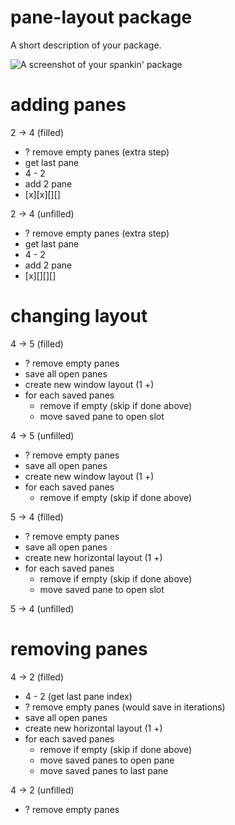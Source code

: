 # pane-layout package

A short description of your package.

![A screenshot of your spankin' package](https://f.cloud.github.com/assets/69169/2290250/c35d867a-a017-11e3-86be-cd7c5bf3ff9b.gif)

# adding panes
2 -> 4 (filled)

- ? remove empty panes (extra step)
- get last pane
- 4 - 2
- add 2 pane
- [x][x][][]

2 -> 4 (unfilled)

- ? remove empty panes (extra step)
- get last pane
- 4 - 2
- add 2 pane
- [x][][][]

# changing layout
4 -> 5 (filled)

- ? remove empty panes
- save all open panes
- create new window layout (1 +)
- for each saved panes
  - remove if empty (skip if done above)
  - move saved pane to open slot

4 -> 5 (unfilled)

- ? remove empty panes
- save all open panes
- create new window layout (1 +)
- for each saved panes
  - remove if empty (skip if done above)

5 -> 4 (filled)

- ? remove empty panes
- save all open panes
- create new horizontal layout (1 +)
- for each saved panes
  - remove if empty (skip if done above)
  - move saved pane to open slot

5 -> 4 (unfilled)

# removing panes
4 -> 2 (filled)

- 4 - 2 (get last pane index)
- ? remove empty panes (would save in iterations)
- save all open panes
- create new horizontal layout (1 +)
- for each saved panes
  - remove if empty (skip if done above)
  - move saved panes to open pane
  - move saved panes to last pane

4 -> 2 (unfilled)

- ? remove empty panes
